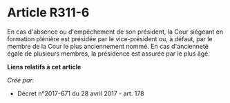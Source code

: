# Article R311-6

En cas d'absence ou d'empêchement de son président, la Cour siégeant en formation plénière est présidée par le vice-président
ou, à défaut, par le membre de la Cour le plus anciennement nommé. En cas d'ancienneté égale de plusieurs membres, la
présidence est assurée par le plus âgé.

**Liens relatifs à cet article**

_Créé par_:

  - Décret n°2017-671 du 28 avril 2017 - art. 178
